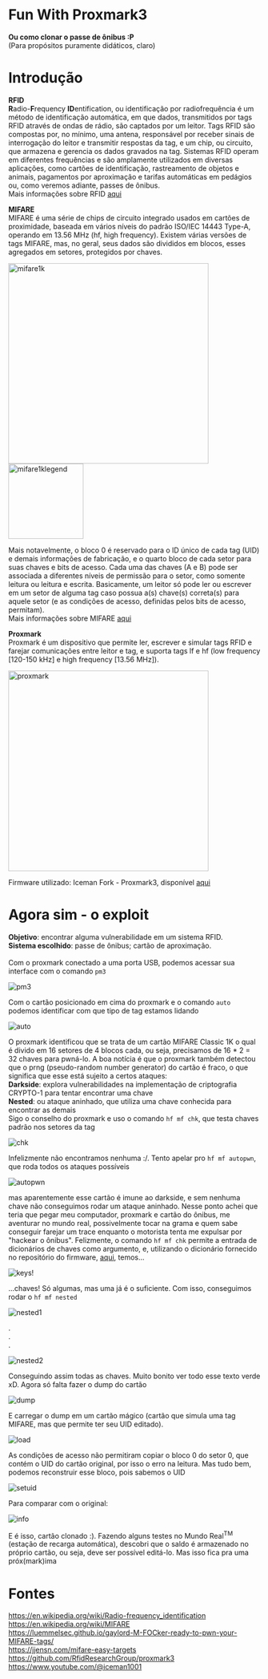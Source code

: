# Fun With Proxmark3
**Ou como clonar o passe de ônibus :P**<br>
(Para propósitos puramente didáticos, claro)

# Introdução
**RFID**<br>
**R**adio-**F**requency **ID**entification, ou identificação por radiofrequência é um método de identificação automática, em que dados, transmitidos por tags RFID através de ondas de rádio, são captados por um leitor. Tags RFID são compostas por, no mínimo, uma antena, responsável por receber sinais de interrogação do leitor e transmitir respostas da tag, e um chip, ou circuito, que armazena e gerencia os dados gravados na tag. Sistemas RFID operam em diferentes frequências e são amplamente utilizados em diversas aplicações, como cartões de identificação, rastreamento de objetos e animais, pagamentos por aproximação e tarifas automáticas em pedágios ou, como veremos adiante, passes de ônibus.<br>
Mais informações sobre RFID [aqui](https://en.wikipedia.org/wiki/Radio-frequency_identification)

**MIFARE**<br>
MIFARE é uma série de chips de circuito integrado usados em cartões de proximidade, baseada em vários níveis do padrão ISO/IEC 14443 Type-A, operando em 13.56 MHz (hf, high frequency). Existem várias versões de tags MIFARE, mas, no geral, seus dados são divididos em blocos, esses agregados em setores, protegidos por chaves.

<img src="./images/MiFare1k.png" alt="mifare1k" height="400"><br>
<img src="./images/mifare1k_legend.png" alt="mifare1klegend" height="150">

Mais notavelmente, o bloco 0 é reservado para o ID único de cada tag (UID) e demais informações de fabricação, e o quarto bloco de cada setor para suas chaves e bits de acesso. Cada uma das chaves (A e B) pode ser associada a diferentes níveis de permissão para o setor, como somente leitura ou leitura e escrita. Basicamente, um leitor só pode ler ou escrever em um setor de alguma tag caso possua a(s) chave(s) correta(s) para aquele setor (e as condições de acesso, definidas pelos bits de acesso, permitam).<br>
Mais informações sobre MIFARE [aqui](https://en.wikipedia.org/wiki/MIFARE)

**Proxmark**<br>
Proxmark é um dispositivo que permite ler, escrever e simular tags RFID e farejar comunicações entre leitor e tag, e suporta tags lf e hf (low frequency [120-150 kHz] e high frequency [13.56 MHz]).

<img src="https://github.com/gabriel-nadalin/fun-with-proxmark3/assets/131068505/b2759fde-1d1c-4f6c-b9de-6e5553795201" alt="proxmark" width="400">

Firmware utilizado: Iceman Fork - Proxmark3, disponível [aqui](https://github.com/RfidResearchGroup/proxmark3)

# Agora sim - o exploit
**Objetivo**: encontrar alguma vulnerabilidade em um sistema RFID.<br>
**Sistema escolhido**: passe de ônibus; cartão de aproximação.<br><br>
Com o proxmark conectado a uma porta USB, podemos acessar sua interface com o comando `pm3`

![pm3](./images/pm3.png)

Com o cartão posicionado em cima do proxmark e o comando `auto` podemos identificar com que tipo de tag estamos lidando

![auto](./images/auto.png)

O proxmark identificou que se trata de um cartão MIFARE Classic 1K o qual é divido em 16 setores de 4 blocos cada, ou seja, precisamos de 16 * 2 = 32 chaves para pwná-lo. A boa notícia é que o proxmark também detectou que o prng (pseudo-random number generator) do cartão é fraco, o que significa que esse está sujeito a certos ataques:<br>
**Darkside**: explora vulnerabilidades na implementação de criptografia CRYPTO-1 para tentar encontrar uma chave<br>
**Nested**: ou ataque aninhado, que utiliza uma chave conhecida para encontrar as demais<br>
Sigo o conselho do proxmark e uso o comando `hf mf chk`, que testa chaves padrão nos setores da tag

![chk](./images/chk.png)

Infelizmente não encontramos nenhuma :/. Tento apelar pro `hf mf autopwn`, que roda todos os ataques possíveis

![autopwn](./images/autopwn_fail.png)

mas aparentemente esse cartão é imune ao darkside, e sem nenhuma chave não conseguimos rodar um ataque aninhado. Nesse ponto achei que teria que pegar meu computador, proxmark e cartão do ônibus, me aventurar no mundo real, possivelmente tocar na grama e quem sabe conseguir farejar um trace enquanto o motorista tenta me expulsar por "hackear o ônibus". Felizmente, o comando `hf mf chk` permite a entrada de dicionários de chaves como argumento, e, utilizando o dicionário fornecido no repositório do firmware, [aqui](https://github.com/RfidResearchGroup/proxmark3/blob/master/client/dictionaries/mfc_default_keys.dic), temos...

![keys!](./images/onibus_dic.png)

...chaves! Só algumas, mas uma já é o suficiente. Com isso, conseguimos rodar o `hf mf nested`

![nested1](./images/nested1.png)

.<br>.<br>.

![nested2](./images/nested2.png)

Conseguindo assim todas as chaves. Muito bonito ver todo esse texto verde xD. Agora só falta fazer o dump do cartão

![dump](./images/dump.png)

E carregar o dump em um cartão mágico (cartão que simula uma tag MIFARE, mas que permite ter seu UID editado).

![load](./images/load1.png)

As condições de acesso não permitiram copiar o bloco 0 do setor 0, que contém o UID do cartão original, por isso o erro na leitura. Mas tudo bem, podemos reconstruir esse bloco, pois sabemos o UID

![setuid](./images/clone_info.png)

Para comparar com o original:

![info](./images/info.png)

E é isso, cartão clonado :). Fazendo alguns testes no Mundo Real<sup>TM</sup> (estação de recarga automática), descobri que o saldo é armazenado no próprio cartão, ou seja, deve ser possível editá-lo. Mas isso fica pra uma próx(mark)ima

# Fontes
https://en.wikipedia.org/wiki/Radio-frequency_identification<br>
https://en.wikipedia.org/wiki/MIFARE<br>
https://luemmelsec.github.io/gaylord-M-FOCker-ready-to-pwn-your-MIFARE-tags/<br>
https://jjensn.com/mifare-easy-targets<br>
https://github.com/RfidResearchGroup/proxmark3<br>
https://www.youtube.com/@iceman1001

